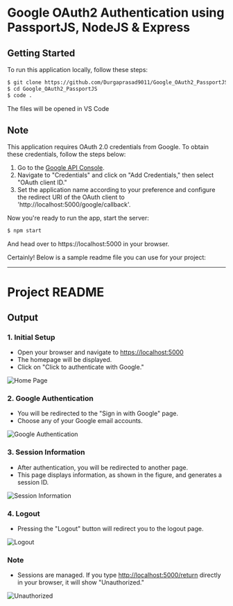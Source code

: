 # Google OAuth2 Authentication using PassportJS, NodeJS & Express

## Getting Started

To run this application locally, follow these steps:

```bash
$ git clone https://github.com/Durgaprasad9011/Google_OAuth2_PassportJS.git
$ cd Google_OAuth2_PassportJS
$ code .
```
The files will be opened in VS Code

## Note

This application requires OAuth 2.0 credentials from Google. To obtain these credentials, follow the steps below:

1. Go to the [Google API Console](https://console.cloud.google.com/apis/dashboard?project=notify-app-c3242).
2. Navigate to "Credentials" and click on "Add Credentials," then select "OAuth client ID."
3. Set the application name according to your preference and configure the redirect URI of the OAuth client to 'http://localhost:5000/google/callback'.

Now you're ready to run the app, start the server:

```bash
$ npm start
```
And head over to https://localhost:5000 in your browser.



Certainly! Below is a sample readme file you can use for your project:

---

# Project README

## Output


### 1. Initial Setup

- Open your browser and navigate to [https://localhost:5000](https://localhost:5000)
- The homepage will be displayed.
- Click on "Click to authenticate with Google."

![Home Page](https://drive.google.com/file/d/1fq7I0aZZBVmvMBzwe0cfx0atWomyaJd9/view?usp=sharing)

### 2. Google Authentication

- You will be redirected to the "Sign in with Google" page.
- Choose any of your Google email accounts.

![Google Authentication](https://drive.google.com/file/d/17MIn9qzY-SndOwiOTJ_biSngNV6dbYAt/view?usp=sharing)

### 3. Session Information

- After authentication, you will be redirected to another page.
- This page displays information, as shown in the figure, and generates a session ID.

![Session Information](https://drive.google.com/file/d/1KRBXEsXHy7AiloyqN28msHxs9cNkhreZ/view?usp=sharing)

### 4. Logout

- Pressing the "Logout" button will redirect you to the logout page.

![Logout](https://drive.google.com/file/d/1NWRDftVOFGG5y44zVrDuNq5_TVbnqf29/view?usp=sharing)

### Note

- Sessions are managed. If you type [http://localhost:5000/return](http://localhost:5000/return) directly in your browser, it will show "Unauthorized."

![Unauthorized](https://drive.google.com/file/d/1EyM27c84w0ANfySkm8xoWnhiBSvbmN1k/view?usp=sharing)

